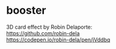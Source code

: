 # booster

3D card effect by Robin Delaporte:  
https://github.com/robin-dela  
https://codepen.io/robin-dela/pen/jVddbq  
